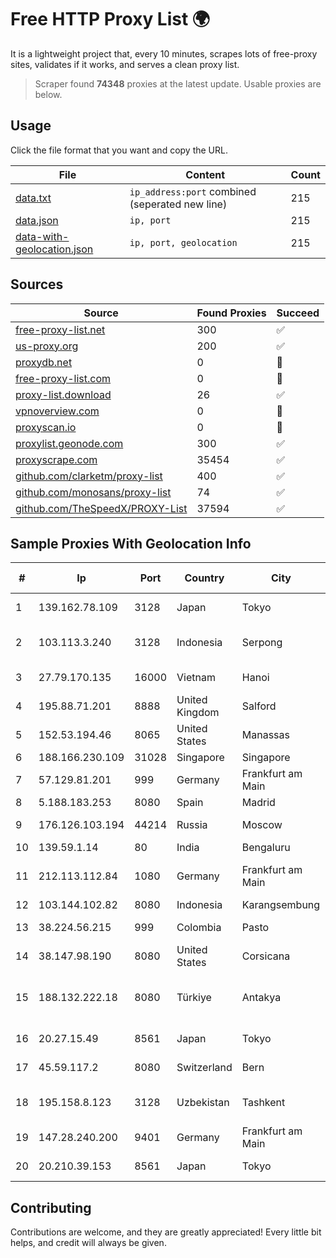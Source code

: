 
# Free HTTP Proxy List 🌍

It is a lightweight project that, every 10 minutes, scrapes lots of free-proxy sites, validates if it works, and serves a clean proxy list.


> Scraper found **74348** proxies at the latest update. Usable proxies are below.

## Usage

Click the file format that you want and copy the URL.


|File|Content|Count|
|----|-------|-----|
|[data.txt](https://raw.githubusercontent.com/themiralay/Proxy-List-World/master/data.txt)|`ip_address:port` combined (seperated new line)|215|
|[data.json](https://raw.githubusercontent.com/themiralay/Proxy-List-World/master/data.json)|`ip, port`|215|
|[data-with-geolocation.json](https://raw.githubusercontent.com/themiralay/Proxy-List-World/master/data-with-geolocation.json)|`ip, port, geolocation`|215|

## Sources

|Source|Found Proxies|Succeed|
|------|-------------|-------|
|[free-proxy-list.net](https://free-proxy-list.net)|300|✅|
|[us-proxy.org](https://www.us-proxy.org)|200|✅|
|[proxydb.net](http://proxydb.net)|0|🚫|
|[free-proxy-list.com](https://free-proxy-list.com/?page=&port=&type%5B%5D=http&type%5B%5D=https&up_time=0&search=Search)|0|🚫|
|[proxy-list.download](https://www.proxy-list.download/HTTP)|26|✅|
|[vpnoverview.com](https://vpnoverview.com/privacy/anonymous-browsing/free-proxy-servers)|0|🚫|
|[proxyscan.io](https://www.proxyscan.io)|0|🚫|
|[proxylist.geonode.com](https://proxylist.geonode.com/api/proxy-list?limit=300&page=1&sort_by=lastChecked&sort_type=desc&protocols=http,https)|300|✅|
|[proxyscrape.com](https://api.proxyscrape.com/v2/?request=displayproxies&protocol=http&timeout=10000&country=all&ssl=all&anonymity=all)|35454|✅|
|[github.com/clarketm/proxy-list](https://raw.githubusercontent.com/clarketm/proxy-list/master/proxy-list-raw.txt)|400|✅|
|[github.com/monosans/proxy-list](https://raw.githubusercontent.com/monosans/proxy-list/main/proxies/http.txt)|74|✅|
|[github.com/TheSpeedX/PROXY-List](https://raw.githubusercontent.com/TheSpeedX/PROXY-List/master/http.txt)|37594|✅|


## Sample Proxies With Geolocation Info

|#|Ip|Port|Country|City|Internet Service Provider|
|-|--|----|-------|----|-------------------------|
|1|139.162.78.109|3128|Japan|Tokyo|Akamai Technologies, Inc.|
|2|103.113.3.240|3128|Indonesia|Serpong|Diskominfo Tangerang Selatan|
|3|27.79.170.135|16000|Vietnam|Hanoi|Viettel Corporation|
|4|195.88.71.201|8888|United Kingdom|Salford|OVH SAS|
|5|152.53.194.46|8065|United States|Manassas|netcup GmbH|
|6|188.166.230.109|31028|Singapore|Singapore|DigitalOcean, LLC|
|7|57.129.81.201|999|Germany|Frankfurt am Main|OVH SAS|
|8|5.188.183.253|8080|Spain|Madrid|Melbikomas UAB|
|9|176.126.103.194|44214|Russia|Moscow|Miglovets Egor Andreevich|
|10|139.59.1.14|80|India|Bengaluru|DIGITALOCEAN|
|11|212.113.112.84|1080|Germany|Frankfurt am Main|DpkgSoft International Limited|
|12|103.144.102.82|8080|Indonesia|Karangsembung|PANDAWANET|
|13|38.224.56.215|999|Colombia|Pasto|Cogent Communications|
|14|38.147.98.190|8080|United States|Corsicana|Corsicana ISD|
|15|188.132.222.18|8080|Türkiye|Antakya|High Speed Telekomunikasyon ve Hab. Hiz. Ltd. Sti.|
|16|20.27.15.49|8561|Japan|Tokyo|Microsoft Corporation|
|17|45.59.117.2|8080|Switzerland|Bern|FranTech Solutions|
|18|195.158.8.123|3128|Uzbekistan|Tashkent|"Uzbektelekom" Joint Stock Company|
|19|147.28.240.200|9401|Germany|Frankfurt am Main|Packet Host, Inc.|
|20|20.210.39.153|8561|Japan|Tokyo|Microsoft Corporation|



## Contributing

Contributions are welcome, and they are greatly appreciated! Every
little bit helps, and credit will always be given.


